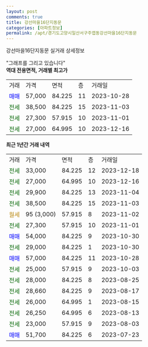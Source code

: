 ```yaml
---
layout: post
comments: true
title: 강선마을16단지동문
categories: [아파트정보]
permalink: /apt/경기도고양시일산서구주엽동강선마을16단지동문
---
```


강선마을16단지동문 실거래 상세정보

<script type="text/javascript">
  google.charts.load('current', {'packages':['line', 'corechart']});
  google.charts.setOnLoadCallback(drawChart);

  function drawChart() {
    var data = new google.visualization.DataTable();
    data.addColumn('date', '거래일');
    data.addColumn('number', "매매");
    data.addColumn('number', "전세");
    data.addColumn('number', "전매");

    data.addRows([[new Date(Date.parse("2023-12-18")), null, 33000, null], [new Date(Date.parse("2023-12-16")), null, 27000, null], [new Date(Date.parse("2023-11-04")), null, 29900, null], [new Date(Date.parse("2023-11-03")), null, 38500, null], [new Date(Date.parse("2023-11-02")), null, null, null], [new Date(Date.parse("2023-11-01")), null, 27300, null], [new Date(Date.parse("2023-10-30")), 54000, null, null], [new Date(Date.parse("2023-10-30")), null, 29000, null], [new Date(Date.parse("2023-10-28")), 57000, null, null], [new Date(Date.parse("2023-10-03")), null, 25000, null], [new Date(Date.parse("2023-08-25")), null, 28000, null], [new Date(Date.parse("2023-08-17")), null, 28660, null], [new Date(Date.parse("2023-08-15")), null, 26000, null], [new Date(Date.parse("2023-08-13")), null, 26250, null], [new Date(Date.parse("2023-08-03")), null, 23000, null], [new Date(Date.parse("2023-07-23")), 51700, null, null]]);

    var options = {
      hAxis: {
        format: 'yyyy/MM/dd'
      },    
      lineWidth: 0,
      pointsVisible: true,    
      title: '최근 1년간 유형별 실거래가 분포',
      legend: { position: 'bottom' }
    };

    var formatter = new google.visualization.NumberFormat({pattern:'###,###'} );
    formatter.format(data, 1);
    formatter.format(data, 2);
    
    setTimeout(function() {
        var chart = new google.visualization.LineChart(document.getElementById('columnchart_material'));
        chart.draw(data, (options));
        document.getElementById('loading').style.display = 'none';
    }, 200);
  }
</script>


<div id="loading" style="z-index:20; display: block; margin-left: 0px">"그래프를 그리고 있습니다"</div>
<div id="columnchart_material" style="width: 95%; margin-left: 0px; display: block"></div>
<!-- contents start -->
<b>역대 전용면적, 거래별 최고가</b>
<table class="sortable">
    <tr>
      <td>거래</td>
      <td>가격</td>
      <td>면적</td>
      <td>층</td>
      <td>거래일</td>
    </tr>
        <tr>
          <td><a style="color: blue">매매</a></td>
          <td>57,000</td>
          <td>84.225</td>
          <td>11</td>
          <td>2023-10-28</td>
        </tr>        
        <tr>
              <td><a style="color: darkgreen">전세</a></td>
              <td>38,500</td>
              <td>84.225</td>
              <td>15</td>
              <td>2023-11-03</td>
            </tr>            <tr>
              <td><a style="color: darkgreen">전세</a></td>
              <td>27,300</td>
              <td>57.915</td>
              <td>10</td>
              <td>2023-11-01</td>
            </tr>            <tr>
              <td><a style="color: darkgreen">전세</a></td>
              <td>27,000</td>
              <td>64.995</td>
              <td>10</td>
              <td>2023-12-16</td>
            </tr>        
    
</table>

<b>최근 1년간 거래 내역</b>

<table class="sortable">
    <tr>
      <td>거래</td>
      <td>가격</td>
      <td>면적</td>
      <td>층</td>
      <td>거래일</td>
    </tr>
    <tr>
      <td><a style="color: darkgreen">전세</a></td>
      <td>33,000</td>
      <td>84.225</td>
      <td>12</td>
      <td>2023-12-18</td>
    </tr>          <tr>
      <td><a style="color: darkgreen">전세</a></td>
      <td>27,000</td>
      <td>64.995</td>
      <td>10</td>
      <td>2023-12-16</td>
    </tr>          <tr>
      <td><a style="color: darkgreen">전세</a></td>
      <td>29,900</td>
      <td>84.225</td>
      <td>13</td>
      <td>2023-11-04</td>
    </tr>          <tr>
      <td><a style="color: darkgreen">전세</a></td>
      <td>38,500</td>
      <td>84.225</td>
      <td>15</td>
      <td>2023-11-03</td>
    </tr>          <tr>
      <td><a style="color: darkgoldenrod">월세</a></td>
      <td>95 (3,000)</td>
      <td>57.915</td>
      <td>8</td>
      <td>2023-11-02</td>
    </tr>          <tr>
      <td><a style="color: darkgreen">전세</a></td>
      <td>27,300</td>
      <td>57.915</td>
      <td>10</td>
      <td>2023-11-01</td>
    </tr>          <tr>
      <td><a style="color: blue">매매</a></td>
      <td>54,000</td>
      <td>84.225</td>
      <td>9</td>
      <td>2023-10-30</td>
    </tr>          <tr>
      <td><a style="color: darkgreen">전세</a></td>
      <td>29,000</td>
      <td>84.225</td>
      <td>1</td>
      <td>2023-10-30</td>
    </tr>          <tr>
      <td><a style="color: blue">매매</a></td>
      <td>57,000</td>
      <td>84.225</td>
      <td>11</td>
      <td>2023-10-28</td>
    </tr>          <tr>
      <td><a style="color: darkgreen">전세</a></td>
      <td>25,000</td>
      <td>57.915</td>
      <td>9</td>
      <td>2023-10-03</td>
    </tr>          <tr>
      <td><a style="color: darkgreen">전세</a></td>
      <td>28,000</td>
      <td>84.225</td>
      <td>8</td>
      <td>2023-08-25</td>
    </tr>          <tr>
      <td><a style="color: darkgreen">전세</a></td>
      <td>28,660</td>
      <td>84.225</td>
      <td>9</td>
      <td>2023-08-17</td>
    </tr>          <tr>
      <td><a style="color: darkgreen">전세</a></td>
      <td>26,000</td>
      <td>64.995</td>
      <td>1</td>
      <td>2023-08-15</td>
    </tr>          <tr>
      <td><a style="color: darkgreen">전세</a></td>
      <td>26,250</td>
      <td>64.995</td>
      <td>6</td>
      <td>2023-08-13</td>
    </tr>          <tr>
      <td><a style="color: darkgreen">전세</a></td>
      <td>23,000</td>
      <td>57.915</td>
      <td>9</td>
      <td>2023-08-03</td>
    </tr>          <tr>
      <td><a style="color: blue">매매</a></td>
      <td>51,700</td>
      <td>84.225</td>
      <td>6</td>
      <td>2023-07-23</td>
    </tr>      </table>
<!-- contents end -->    

